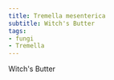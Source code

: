 ```yaml
---
title: Tremella mesenterica
subtitle: Witch's Butter
tags:
- fungi
- Tremella
---
```


Witch's Butter
